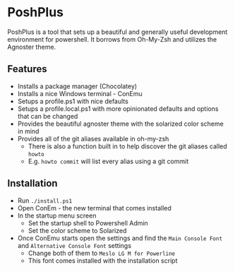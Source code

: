 # PoshPlus

PoshPlus is a tool that sets up a beautiful and generally useful development environment for powershell. It borrows from Oh-My-Zsh and utilizes the Agnoster theme.

## Features

- Installs a package manager (Chocolatey)
- Installs a nice Windows terminal - ConEmu
- Setups a profile.ps1 with nice defaults
- Setups a profile.local.ps1 with more opinionated defaults and options that can be changed
- Provides the beautiful agnoster theme with the solarized color scheme in mind
- Provides all of the git aliases available in oh-my-zsh
    - There is also a function built in to help discover the git aliases called `howto`
    - E.g. `howto commit` will list every alias using a git commit

## Installation
- Run `./install.ps1`
- Open ConEm - the new terminal that comes installed
- In the startup menu screen
    - Set the startup shell to Powershell Admin
    - Set the color scheme to Solarized
- Once ConEmu starts open the settings and find the `Main Console Font` and `Alternative Console Font` settings
    - Change both of them to `Meslo LG M for Powerline`
    - This font comes installed with the installation script
